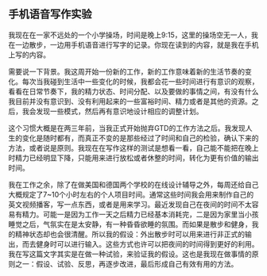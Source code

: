 ## 手机语音写作实验

我现在在一家不远处的一个小学操场，时间是晚上9:15，这里的操场空无一人，我在一边散步，一边用手机语音进行写字的记录。你现在读到的内容，就是我在手机上写的内容。

需要说一下背景。我这周开始一份新的工作，新的工作意味着新的生活节奏的变化。每次当我碰到生活中一些变化的时候，我都会花一些时间进行有意识的观察，看看在日常节奏下，我的精力状态、时间分配、以及要做的事情之间，有没有什么我目前并没有意识到、没有利用起来的一些富裕时间、精力或者是其他的资源。之后，我会发现一些模式，然后再有意识地设计相应的调整计划。

这个习惯大概是在两三年前，当我正式开始抛弃GTD的工作方法之后。我发现人生的变化是随时都有，而真正不变的是那些经过了时间和自己的检验，确认下来的方法，或者说是原则。我现在在写作这样的测试是想看一看，自己能不能把在晚上时精力已经明显下降，只能用来进行放松或者休整的时间，转化为更有价值的输出时间。

我在工作之余，除了在做美国和德国两个学校的在线设计辅导之外，每周还给自己大概规定了7~10个小时左右的个人项目时间。通常这些时间我会用来制作自己的英文视频播客，写一点东西，或者是用来学习。最近发现自己在夜间的时间不太容易有精力。可能一是因为工作一天之后精力已经基本消耗完，二是因为家里当小孩睡觉之后，气氛实在是太安静，有一种昏昏欲睡的氛围。而如果是散步和健身，我的精神状态却也会很清醒。所以我的假设：外出散步时可以用来进行非正式的输出，而去健身时可以进行输入。这些方式也许可以把夜间的时间得到更好的利用。我在写这篇文字其实是在做一种试验，来验证我的假设。这也是我现在做事情的原则之一：假设、试验、反思，再逐步改进，最后形成自己有效有用的方法。

